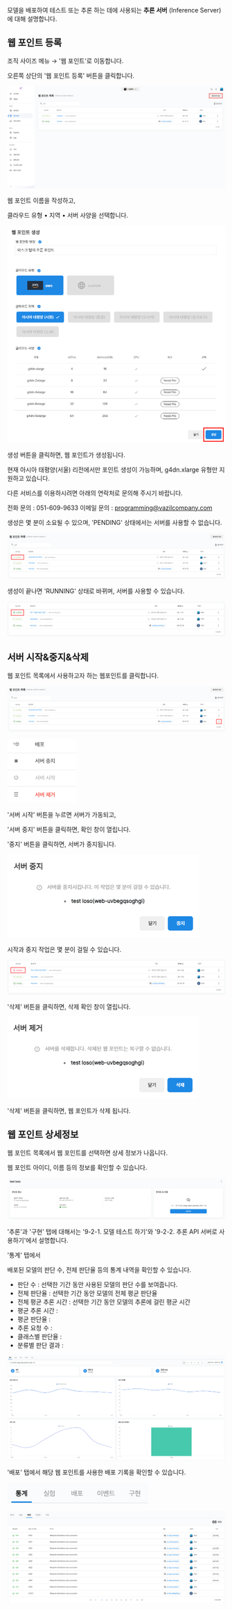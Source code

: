   

모델을 배포하여 테스트 또는 추론 하는 데에 사용되는 **추론 서버** (Inference Server)에 대해 설명합니다.

  

## 웹 포인트 등록

조직 사이즈 메뉴 → '웹 포인트'로 이동합니다. 

오른쪽 상단의 '웹 포인트 등록' 버튼을 클릭합니다.

![img1](https://raw.githubusercontent.com/vazilcompany/vridge-docs/main/img/web_points/inference_server_2/create_webpoint_1.png)  

  

웹 포인트 이름을 작성하고,

클라우드 유형 • 지역 • 서버 사양을 선택합니다.

![img1](https://raw.githubusercontent.com/vazilcompany/vridge-docs/main/img/web_points/inference_server_2/create_webpoint_2.png)  

  

생성 버튼을 클릭하면, 웹 포인트가 생성됩니다. 

현재 아시아 태평양(서울) 리전에서만 포인트 생성이 가능하며, g4dn.xlarge 유형만 지원하고 있습니다. 

다른 서비스를 이용하시려면 아래의 연락처로 문의해 주시기 바랍니다.

전화 문의 : 051-609-9633
이메일 문의 : programming@vazilcompany.com


  

생성은 몇 분이 소요될 수 있으며, 'PENDING' 상태에서는 서버를 사용할 수 없습니다.

![img1](https://raw.githubusercontent.com/vazilcompany/vridge-docs/main/img/web_points/inference_server_2/create_webpoint_3.png)  

  

생성이 끝나면 'RUNNING' 상태로 바뀌며, 서버를 사용할 수 있습니다.

![img1](https://raw.githubusercontent.com/vazilcompany/vridge-docs/main/img/web_points/inference_server_2/create_webpoint_4.png)  
  

  

## 서버 시작&중지&삭제


웹 포인트 목록에서 사용하고자 하는 웹포인트를 클릭합니다.

![img1](https://raw.githubusercontent.com/vazilcompany/vridge-docs/main/img/web_points/inference_server_2/create_webpoint_5.png)  


![img1](https://raw.githubusercontent.com/vazilcompany/vridge-docs/main/img/web_points/inference_server_2/create_webpoint_6.png)  


'서버 시작' 버튼을 누르면 서버가 가동되고,

'서버 중지' 버튼을 클릭하면, 확인 창이 열립니다. 

'중지' 버튼을 클릭하면, 서버가 중지됩니다. 

![img1](https://raw.githubusercontent.com/vazilcompany/vridge-docs/main/img/web_points/inference_server_2/create_webpoint_7.png)


시작과 중지 작업은 몇 분이 걸릴 수 있습니다.

![img1](https://raw.githubusercontent.com/vazilcompany/vridge-docs/main/img/web_points/inference_server_2/create_webpoint_7_1.png)


'삭제' 버튼을 클릭하면, 삭제 확인 창이 열립니다.

![img1](https://raw.githubusercontent.com/vazilcompany/vridge-docs/main/img/web_points/inference_server_2/create_webpoint_8.png)


'삭제' 버튼을 클릭하면, 웹 포인트가 삭제 됩니다. 




  

## 웹 포인트 상세정보


웹 포인트 목록에서 웹 포인트를 선택하면 상세 정보가 나옵니다.

  

웹 포인트 아이디, 이름 등의 정보를 확인할 수 있습니다.

![img1](https://raw.githubusercontent.com/vazilcompany/vridge-docs/main/img/web_points/inference_server_2/create_webpoint_9.png)  

  

'추론'과 '구현' 탭에 대해서는 '9-2-1. 모델 테스트 하기'와 '9-2-2. 추론 API 서버로 사용하기'에서 설명합니다.

  

'통계' 탭에서

배포된 모델의 판단 수, 전체 판단율 등의 통계 내역을 확인할 수 있습니다.

*   판단 수 : 선택한 기간 동안 사용된 모델의 판단 수를 보여줍니다.
*   전체 판단율 : 선택한 기간 동안 모델의 전체 평균 판단율
*   전체 평균 추론 시간 : 선택한 기간 동안 모델의 추론에 걸린 평균 시간
*   평균 추론 시간 :
*   평균 판단율 :
*   추론 요청 수 :
*   클래스별 판단율 :
*   분류별 판단 결과 :

![img1](https://raw.githubusercontent.com/vazilcompany/vridge-docs/main/img/web_points/inference_server_2/create_webpoint_10.png)  

  

  

'배포' 탭에서 해당 웹 포인트를 사용한 배포 기록을 확인할 수 있습니다.

![img1](https://raw.githubusercontent.com/vazilcompany/vridge-docs/main/img/web_points/inference_server_2/create_webpoint_11.png)  


![img1](https://raw.githubusercontent.com/vazilcompany/vridge-docs/main/img/web_points/inference_server_2/create_webpoint_12.png)  
